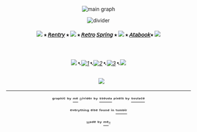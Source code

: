 <div align="center">


![main graph](https://64.media.tumblr.com/131825359d36035a32f887a5576f1d2d/0a1de667a2143810-23/s1280x1920/5b49a4b8e9ce959268b9b90735760ee65adfe10e.pnj)


![divider](https://64.media.tumblr.com/9531edb344231e47224023edc07bd45a/407055fc4094a03f-5c/s1280x1920/0de299e74a55ff02a5c80c84762520d252204d52.pnj)


#### ![](https://64.media.tumblr.com/b6ccb0ef0210873d0de3f5ee7ef309d6/33a7699c19ae21fa-df/s75x75_c1/33b7fb1aa3f141d5eadf2c75933d23b2421f35a7.gifv) ⭑ [𝘙𝘦𝘯𝘵𝘳𝘺](https://rentry.co/FurinaTheFountain) ⭑  ![](https://64.media.tumblr.com/11856329e467e2a4cd5aee85469a7412/33a7699c19ae21fa-52/s75x75_c1/4d7b419542c256b238a10223ffb86cb9b0e1abee.gifv) ⭑ [𝘙𝘦𝘵𝘳𝘰](https://sparkler.cc/@furinathefountain) [𝘚𝘱𝘳𝘪𝘯𝘨](https://retrospring.net/@FurinaTheFontain) ⭑  ![](https://64.media.tumblr.com/b6ccb0ef0210873d0de3f5ee7ef309d6/33a7699c19ae21fa-df/s75x75_c1/33b7fb1aa3f141d5eadf2c75933d23b2421f35a7.gifv) ⭑ [𝘈𝘵𝘢𝘣𝘰𝘰𝘬](https://furinathefountain.atabook.org/)⭑ ![](https://64.media.tumblr.com/11856329e467e2a4cd5aee85469a7412/33a7699c19ae21fa-52/s75x75_c1/4d7b419542c256b238a10223ffb86cb9b0e1abee.gifv)



ㅤ

###### ![](https://64.media.tumblr.com/a17578ce26ad8f95e6facd5cda7f12ef/33a7699c19ae21fa-0b/s75x75_c1/eb26f61fc90e4194403ec93447c50ddf5280472a.gifv)➷[![1](https://64.media.tumblr.com/63da2be9792f54be1a7cc71e47818bd0/828870b2d99689c2-b1/s75x75_c1/72514a3f363f3701c3bb830c89ce5d3a555aa3cf.pnj)](https://rentry.co/linkrose)➷[![2](https://64.media.tumblr.com/e15cdc53fe9810a04873f876f09a57e9/828870b2d99689c2-db/s75x75_c1/703fb8a8389c30b88b84ce08b67049e8891c9c70.pnj)](https://rentry.co/Rose1kins)➷[![3](https://64.media.tumblr.com/022a22573d89c8013404b4fcb91ab53f/828870b2d99689c2-53/s75x75_c1/dfaa245137fc6a286a52aad01fdd3d65574bdda9.pnj)](https://rentry.co/byiInts)➷![](https://64.media.tumblr.com/433d2a383c7210f08a21017855078a7d/33a7699c19ae21fa-c6/s75x75_c1/adaa613831d4ad825f3d8290df27bdfa4d5beb44.gifv)


ㅤ
![](https://64.media.tumblr.com/8020904a5a433327f59742932397a756/0a1de667a2143810-9d/s100x200/7a7a9b0bd068e4dd5f63ec4ba524333a4682aeb4.pnj)


---
ᵍʳᵃᵖʰⁱᶜ ᵇʸ [ᵐᵉ](https://www.tumblr.com/furinathefountain) ᴰⁱᵛⁱᵈᵉʳ ᵇʸ [ˢˢᵉᵘᵈᵃ](https://www.tumblr.com/sseuda) ᵖⁱˣᵉˡˢ ᵇʸ [ˢᵒᵘˡᵃᶜᵉ](https://www.tumblr.com/soulace)

ᵉᵛᵉʳʸᵗʰⁱⁿᵍ ᵉˡˢᵉ ᶠᵒᵘⁿᵈ ⁱⁿ  [ᵗᵘᵐᵇˡʳ](https://www.tumblr.com)

ᴹᵃᵈᵉ ᵇʸ [ᵐᵉ](https://github.com/FurinaTheFountain)ᵎᵎ
